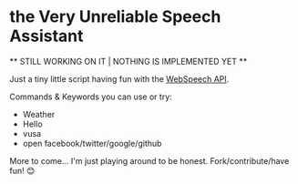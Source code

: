 the Very Unreliable Speech Assistant
====================================

** STILL WORKING ON IT | NOTHING IS IMPLEMENTED YET **

Just a tiny little script having fun with the [WebSpeech API](https://developer.mozilla.org/en-US/docs/Web/API/Web_Speech_API).

Commands & Keywords you can use or try:

* Weather
* Hello
* vusa
* open facebook/twitter/google/github

More to come... I'm just playing around to be honest. Fork/contribute/have fun! 😊
